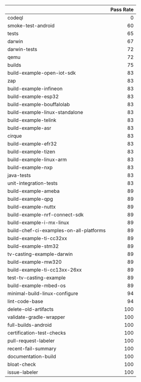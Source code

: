|                                         |   Pass Rate |
|:----------------------------------------|------------:|
| codeql                                  |           0 |
| smoke-test-android                      |          60 |
| tests                                   |          65 |
| darwin                                  |          67 |
| darwin-tests                            |          72 |
| qemu                                    |          72 |
| builds                                  |          75 |
| build-example-open-iot-sdk              |          83 |
| zap                                     |          83 |
| build-example-infineon                  |          83 |
| build-example-esp32                     |          83 |
| build-example-bouffalolab               |          83 |
| build-example-linux-standalone          |          83 |
| build-example-telink                    |          83 |
| build-example-asr                       |          83 |
| cirque                                  |          83 |
| build-example-efr32                     |          83 |
| build-example-tizen                     |          83 |
| build-example-linux-arm                 |          83 |
| build-example-nxp                       |          83 |
| java-tests                              |          83 |
| unit-integration-tests                  |          83 |
| build-example-ameba                     |          89 |
| build-example-qpg                       |          89 |
| build-example-nuttx                     |          89 |
| build-example-nrf-connect-sdk           |          89 |
| build-example-i-mx-linux                |          89 |
| build-chef-ci-examples-on-all-platforms |          89 |
| build-example-ti-cc32xx                 |          89 |
| build-example-stm32                     |          89 |
| tv-casting-example-darwin               |          89 |
| build-example-mw320                     |          89 |
| build-example-ti-cc13xx-26xx            |          89 |
| test-tv-casting-example                 |          89 |
| build-example-mbed-os                   |          89 |
| minimal-build-linux-configure           |          94 |
| lint-code-base                          |          94 |
| delete-old-artifacts                    |         100 |
| validate-gradle-wrapper                 |         100 |
| full-builds-android                     |         100 |
| certification-test-checks               |         100 |
| pull-request-labeler                    |         100 |
| recent-fail-summary                     |         100 |
| documentation-build                     |         100 |
| bloat-check                             |         100 |
| issue-labeler                           |         100 |